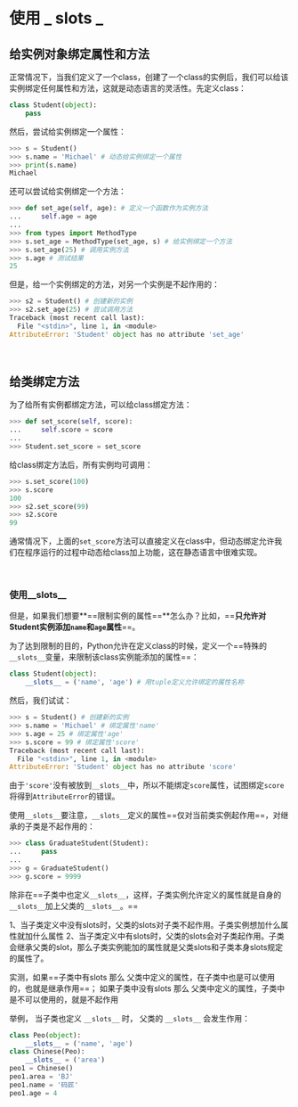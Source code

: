# 使用 _ slots _

## 给实例对象绑定属性和方法

正常情况下，当我们定义了一个class，创建了一个class的实例后，我们可以给该实例绑定任何属性和方法，这就是动态语言的灵活性。先定义class：

```python
class Student(object):
    pass
```

然后，尝试给实例绑定一个属性：

```python
>>> s = Student()
>>> s.name = 'Michael' # 动态给实例绑定一个属性
>>> print(s.name)
Michael
```

还可以尝试给实例绑定一个方法：

```python
>>> def set_age(self, age): # 定义一个函数作为实例方法
...     self.age = age
...
>>> from types import MethodType
>>> s.set_age = MethodType(set_age, s) # 给实例绑定一个方法
>>> s.set_age(25) # 调用实例方法
>>> s.age # 测试结果
25
```

但是，给一个实例绑定的方法，对另一个实例是不起作用的：

```python
>>> s2 = Student() # 创建新的实例
>>> s2.set_age(25) # 尝试调用方法
Traceback (most recent call last):
  File "<stdin>", line 1, in <module>
AttributeError: 'Student' object has no attribute 'set_age'
```

<br>

## 给类绑定方法

为了给所有实例都绑定方法，可以给class绑定方法：

```python
>>> def set_score(self, score):
...     self.score = score
...
>>> Student.set_score = set_score
```

给class绑定方法后，所有实例均可调用：

```python
>>> s.set_score(100)
>>> s.score
100
>>> s2.set_score(99)
>>> s2.score
99
```

通常情况下，上面的`set_score`方法可以直接定义在class中，但动态绑定允许我们在程序运行的过程中动态给class加上功能，这在静态语言中很难实现。

<br>

### 使用__slots__

但是，如果我们想要**==限制实例的属性==**怎么办？比如，==**只允许对Student实例添加`name`和`age`属性**==。

为了达到限制的目的，Python允许在定义class的时候，定义一个==特殊的`__slots__`变量，来限制该class实例能添加的属性==：

```python
class Student(object):
    __slots__ = ('name', 'age') # 用tuple定义允许绑定的属性名称
```

然后，我们试试：

```python
>>> s = Student() # 创建新的实例
>>> s.name = 'Michael' # 绑定属性'name'
>>> s.age = 25 # 绑定属性'age'
>>> s.score = 99 # 绑定属性'score'
Traceback (most recent call last):
  File "<stdin>", line 1, in <module>
AttributeError: 'Student' object has no attribute 'score'
```

由于`'score'`没有被放到`__slots__`中，所以不能绑定`score`属性，试图绑定`score`将得到`AttributeError`的错误。

使用`__slots__`要注意，`__slots__`定义的属性==仅对当前类实例起作用==，对继承的子类是不起作用的：

```python
>>> class GraduateStudent(Student):
...     pass
...
>>> g = GraduateStudent()
>>> g.score = 9999
```

除非在==子类中也定义`__slots__`，这样，子类实例允许定义的属性就是自身的`__slots__`加上父类的`__slots__`。==

1、当子类定义中没有slots时，父类的slots对子类不起作用。子类实例想加什么属性就加什么属性
2、当子类定义中有slots时，父类的slots会对子类起作用。子类会继承父类的slot，那么子类实例能加的属性就是父类slots和子类本身slots规定的属性了。

实测，如果==子类中有slots 那么 父类中定义的属性，在子类中也是可以使用的，也就是继承作用==；
如果子类中没有slots 那么 父类中定义的属性，子类中是不可以使用的，就是不起作用

举例， 当子类也定义 `__slots__` 时， 父类的 `__slots__` 会发生作用：

```python
class Peo(object):
    __slots__ = ('name', 'age')
class Chinese(Peo):
    __slots__ = ('area')
peo1 = Chinese()
peo1.area = 'BJ'
peo1.name = '码匠'
peo1.age = 4
```




